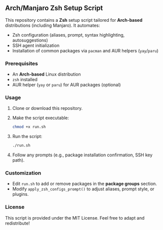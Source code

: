 ## Arch/Manjaro Zsh Setup Script

This repository contains a **Zsh** setup script tailored for **Arch-based** distributions (including Manjaro). It automates:

* Zsh configuration (aliases, prompt, syntax highlighting, autosuggestions)
* SSH agent initialization
* Installation of common packages via `pacman` and AUR helpers (`yay`/`paru`)

### Prerequisites

* An **Arch-based** Linux distribution
* `zsh` installed
* AUR helper (`yay` or `paru`) for AUR packages (optional)

### Usage

1. Clone or download this repository.
2. Make the script executable:

   ```bash
   chmod +x run.sh
   ```
3. Run the script:

   ```bash
   ./run.sh
   ```
4. Follow any prompts (e.g., package installation confirmation, SSH key path).

### Customization

* Edit `run.sh` to add or remove packages in the **package groups** section.
* Modify `apply_zsh_configs_prompt()` to adjust aliases, prompt style, or plugins.

### License

This script is provided under the MIT License. Feel free to adapt and redistribute!

